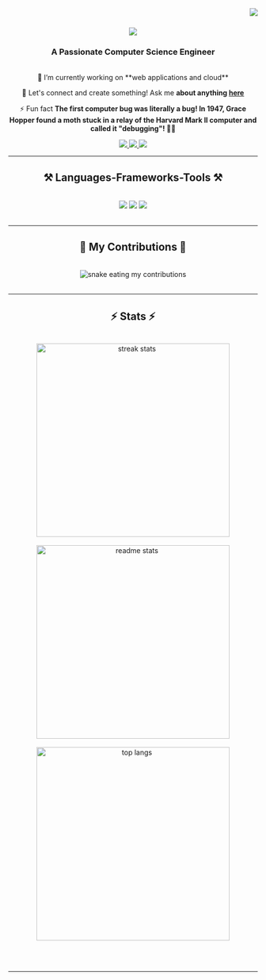 <img align="right" src="https://visitor-badge.laobi.icu/badge?page_id=PriyanshuParihar-77/PriyanshuParihar-77" />

<h1 align="center">
    <img src="https://readme-typing-svg.herokuapp.com/?font=Righteous&size=35&center=true&vCenter=true&width=500&height=70&duration=3000&lines=Heeyyy+:)+👋;+I+Am+Priyanshu+Parihar+:);" />
</h1>

<h3 align="center">A Passionate Computer Science Engineer </h3>

<br/>

<div align="center">
 🔭 I’m currently working on **web applications and cloud**

 💬 Let's connect and create something! Ask me **about anything [here](https://github.com/PriyanshuParihar-77/PriyanshuParihar-77/issues)**

⚡ Fun fact **The first computer bug was literally a bug! In 1947, Grace Hopper found a moth stuck in a relay of the Harvard Mark II computer and called it "debugging"! 🦋😂**
</div>

<div align="center"> 
  <a href="mailto:priyanshuparihar77@gmail.com">
    <img src="https://img.shields.io/badge/Gmail-333333?style=for-the-badge&logo=gmail&logoColor=red" />
  </a>
  <a href="https://www.linkedin.com/in/priyanshuparihar/" target="_blank">
    <img src="https://img.shields.io/badge/LinkedIn-0077B5?style=for-the-badge&logo=linkedin&logoColor=white" />
  </a>
  <a href="https://github.com/PriyanshuParihar-77" target="_blank">
     <img src="https://img.shields.io/badge/GitHub-100000?style=for-the-badge&logo=github&logoColor=white" /> 
  </a>
</div>

<hr/>

<h2 align="center">⚒️ Languages-Frameworks-Tools ⚒️</h2>
<br/>
<div align="center">
    <img src="https://skillicons.dev/icons?i=react,bootstrap,html,css,vscode,github,tailwind,git,r" />
    <img src="https://skillicons.dev/icons?i=nodejs,javascript,express,mongodb,python,typescript,docker,kubernetes,graphql" />
    <img src="https://skillicons.dev/icons?i=java,aws,arch,arduino,bash,blender,cpp,gcp,ubuntu " />
    <br>
</div>

<br/>
<hr/>

<div align="center">
  <h2>🐍 My Contributions 🐍</h2>
  <br>
  <img alt="snake eating my contributions" src="https://raw.githubusercontent.com/PriyanshuParihar-77/PriyanshuParihar-77/output/github-contribution-grid-snake.svg" />
  <br/><br/>
</div>

<hr/>

<h2 align="center">⚡ Stats ⚡</h2>
<br>
<div align=center>
  <img width=390 src="https://github-readme-streak-stats-salesp07.vercel.app/?user=PriyanshuParihar-77&count_private=true&theme=react&border_radius=10" alt="streak stats"/>
    <br/>
    <br/>
  <img width=390 src="https://github-readme-stats-salesp07.vercel.app/api?username=PriyanshuParihar-77&count_private=true&show_icons=true&theme=react&rank_icon=github&border_radius=10" alt="readme stats" />
  <br/>
  <br/>
  <img width=390 align="center" src="https://github-readme-stats-salesp07.vercel.app/api/top-langs/?username=PriyanshuParihar-77&hide=HTML&langs_count=8&layout=compact&theme=react&border_radius=10&size_weight=0.5&count_weight=0.5&exclude_repo=github-readme-stats" alt="top langs" />
    <br/>
</div>

<br/><br/>

<hr/>

<br/>

<br/>

